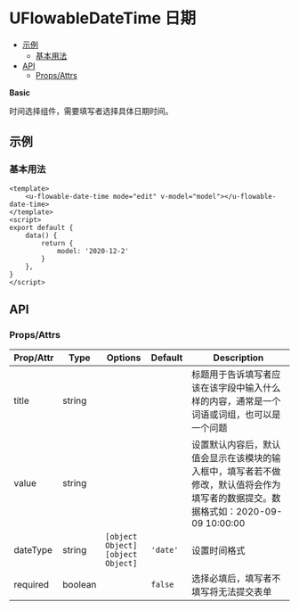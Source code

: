 <!-- 该 README.md 根据 api.yaml 和 docs/*.md 自动生成，为了方便在 GitHub 和 NPM 上查阅。如需修改，请查看源文件 -->

# UFlowableDateTime 日期

- [示例](#示例)
    - [基本用法](#基本用法)
- [API]()
    - [Props/Attrs](#propsattrs)

**Basic**

时间选择组件，需要填写者选择具体日期时间。

## 示例
### 基本用法

```vue
<template>
    <u-flowable-date-time mode="edit" v-model="model"></u-flowable-date-time>
</template>
<script>
export default {
    data() {
        return {
            model: '2020-12-2'
        }
    },
}
</script>
```
## API
### Props/Attrs

| Prop/Attr | Type | Options | Default | Description |
| --------- | ---- | ------- | ------- | ----------- |
| title | string |  |  | 标题用于告诉填写者应该在该字段中输入什么样的内容，通常是一个词语或词组，也可以是一个问题 |
| value | string |  |  | 设置默认内容后，默认值会显示在该模块的输入框中，填写者若不做修改，默认值将会作为填写者的数据提交。数据格式如：2020-09-09 10:00:00 |
| dateType | string | `[object Object]`<br/>`[object Object]` | `'date'` | 设置时间格式 |
| required | boolean |  | `false` | 选择必填后，填写者不填写将无法提交表单 |

